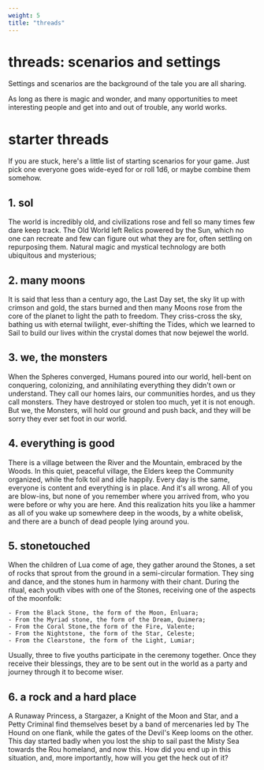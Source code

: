 ```yaml
---
weight: 5
title: "threads"
---
```


# threads: scenarios and settings

Settings and scenarios are the background of the tale you are all sharing.

As long as there is magic and wonder, and many opportunities to meet interesting people and get into and out of trouble, any world works.

# starter threads

If you are stuck, here's a little list of starting scenarios for your game. Just pick one everyone goes wide-eyed for or roll 1d6, or maybe combine them somehow.

## 1. **sol**

The world is incredibly old, and civilizations rose and fell so many times few dare keep track. The Old World left Relics powered by the Sun, which no one can recreate and few can figure out what they are for, often settling on repurposing them.  Natural magic and mystical technology are both ubiquitous and mysterious;

## 2. **many moons**

It is said that less than a century ago, the Last Day set, the sky lit up with crimson and gold, the stars burned and then many Moons rose from the core of the planet to light the path to freedom. They criss-cross the sky, bathing us with eternal twilight, ever-shifting the Tides, which we learned to Sail to build our lives within the crystal domes that now bejewel the world.

## 3. **we, the monsters**

When the Spheres converged, Humans poured into our world, hell-bent on conquering, colonizing, and annihilating everything they didn't own or understand. They call our homes lairs, our communities hordes, and us they call monsters. They have destroyed or stolen too much, yet it is not enough. But we, the Monsters, will hold our ground and push back, and they will be sorry they ever set foot in our world.

## 4. **everything is good**

There is a village between the River and the Mountain, embraced by the Woods. In this quiet, peaceful village, the Elders keep the Community organized, while the folk toil and idle happily. Every day is the same, everyone is content and everything is in place. And it's all wrong. All of you are blow-ins, but none of you remember where you arrived from, who you were before or why you are here. And this realization hits you like a hammer as all of you wake up somewhere deep in the woods, by a white obelisk, and there are a bunch of dead people lying around you.

## 5. **stonetouched**

When the children of Lua come of age, they gather around the Stones, a set of rocks that sprout from the ground in a semi-circular formation. They sing and dance, and the stones hum in harmony with their chant. During the ritual, each youth vibes with one of the Stones, receiving one of the aspects of the moonfolk: 

    - From the Black Stone, the form of the Moon, Enluara;
    - From the Myriad stone, the form of the Dream, Quimera;
    - From the Coral Stone,the form of the Fire, Valente;
    - From the Nightstone, the form of the Star, Celeste; 
    - From the Clearstone, the form of the Light, Lumiar; 
    
Usually, three to five youths participate in the ceremony together. Once they receive their blessings, they are to be sent out in the world as a party and journey through it to become wiser.

## 6. **a rock and a hard place**

A Runaway Princess, a Stargazer, a Knight of the Moon and Star, and a Petty Criminal find themselves beset by a band of mercenaries led by The Hound on one flank, while the gates of the Devil's Keep looms on the other. This day started badly when you lost the ship to sail past the Misty Sea towards the Rou homeland, and now this. How did you end up in this situation, and, more importantly, how will you get the heck out of it?